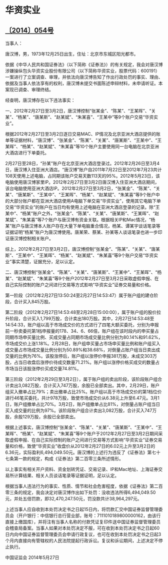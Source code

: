 # 华资实业

## [〔2014〕054号](http://www.csrc.gov.cn/pub/zjhpublic/G00306212/201407/t20140704_257281.htm)





当事人：

唐汉博，男，1973年12月25日出生，住址：北京市东城区阳光都市。

依据《中华人民共和国证券法》（以下简称《证券法》）的有关规定，我会对唐汉博涉嫌操纵包头华资实业股份有限公司（以下简称华资实业，股票代码：600191）一案进行了立案调查、审理，并依法向唐汉博告知了作出行政处罚的事实、理由、依据及当事人依法享有的权利，唐汉博未提交书面陈述申辩材料，未申请听证。本案现已调查、审理终结。

经查明，唐汉博存在以下违法事实：

  一、2012年2月27日至3月2日，唐汉博控制“张某金”、“陈某”、“王某晖”、“关某”、“杨某”、“唐某斯”、“赵某斌”、“朱某喜”、“王某中”等9个账户交易“华资实业”。

  根据2012年2月27日至3月2日逐日交易MAC、IP情况及北京亚洲大酒店提供的账单等证据材料，“唐汉博”、“张某金”、“陈某”、“关某”、“唐某斯”、“王某中”、“王某晖”、“杨某”、“赵某斌”、“朱某喜”等10个账户主要使用同一台电脑在北京亚洲大酒店进行下单委托。
  
2月27日至28日，“孙某”账户在北京亚洲大酒店登录过。2012年2月26日至3月4日，唐汉博入住亚洲大酒店。“唐汉博”账户自2011年7月22日至2012年7月23共计108天使用上述电脑，占同期该账户交易天数113天的95%。2012年5月23日，该电脑使用唐汉博家里IP。2012年2月27日至3月2日唐汉博入住亚洲大酒店期间，该台电脑使用亚洲大酒店IP。2012年2月27日至3月2日，“张某金”、“陈某”、“关某”、“唐某斯”、“王某中”、“王某晖”、“杨某”、“赵某斌”、“朱某喜”等9个账户中的大部分账户都在亚洲大酒店使用A电脑下单交易“华资实业”，使用其它电脑下单交易“华资实业”的账户在当日均有使用上述电脑在亚洲大酒店登录的记录。除“王某中”、“杨某”账户之外，“张某金”、“陈某”、“关某”、“唐某斯”、“王某晖”、“赵某斌”、“朱某喜”等7个账户与唐汉博有资金关联。根据相关IP和Mac情况，“杨某”账户与唐汉博本人账户存在大量下单电脑重合情况，杨某、谭某宇谈话笔录等证据证明“杨某”账户为唐汉博使用。唐某荣、蔡某、孙某等人谈话笔录也进一步印证唐汉博控制相关账户。

  综上，2012年2月27日至3月2日，唐汉博控制“张某金”、“陈某”、“关某”、“唐某斯”、“王某中”、“王某晖”、“杨某”、“赵某斌”、“朱某喜”等9个账户交易“华资实业”事实清楚，证据充分，足以认定。

  二、唐汉博控制“张某金”、“陈某”、“关某”、“唐某斯”、“王某中”、“王某晖”、“杨某”、“赵某斌”、“朱某喜”等9个账户2012年2月27日至3月2日采取虚假申报、在自己实际控制的账户之间进行交易等方式影响“华资实业”证券交易量和价格。
  
第一阶段（2012年2月27日13:50:24至2月27日14:53:47）属于账户组的建仓阶段，合计买入845万股。

第二阶段（2012年2月27日14:53:48至2月28日15:00:00），属于账户组的股价拉升阶段，合计买入1,799万股，合计卖出180万股。其中，2月27日14:53:48至14:54:33，账户组以高于市场成交价的方式进行了四笔大额买委托，分别为申报前一秒卖委托第1档申报量的178、34、6、66倍，账户组在该时段内的申买量占同期市场申买量比例、买成交量占同期市场成交量比例分别为80.14%和91.62%，市场成交价上涨1.18%。2月28日，账户组申买量占市场申买量比例和账户组买入成交量占市场成交量比例分别为50.89%和38.68%，对倒量占账户组当日卖出成交量的比例为76%。该股涨停后，账户组以涨停价申报381万股，未成交303万股，占当日收盘后涨停价待成交数量71.21%。账户组以涨停价格买成交的数量占市场当日该股涨停价买成交量74.81%。

  第三阶段（2012年2月29日至3月2日），属于账户组的卖出阶段，该阶段账户组合计卖出3,082万股，合计买入747万股，余股已全部卖出。其中，2月29日，账户组买入撤单占比79%；卖出撤单占比25%。账户组以高于市场成交价的第1档位价进行46笔买委托，共计978万股，致使市场成交价从6.38元上升至6.47元。3月1日，账户组撤单占比70%。3月2日，账户组撤单占比81%，对倒量占账户组当日买入成交量的比例为97%。该阶段账户组合计卖出3,082万股，合计买入747万股，余股129万股，余股已全部卖出。

根据上述事实，唐汉博控制“张某金”、“陈某”、“关某”、“唐某斯”、“王某中”、“王某晖”、“杨某”、“赵某斌”、“朱某喜”等9个账户于2012年2月27日至3月2日期间采取虚假申报、在自己实际控制的账户之间进行交易等方式影响“华资实业”证券交易量和价格，致使“华资实业”收盘价从2012年2月27日的6.02元上升至3月2日的6.36元，实际盈利6,494,049.50元。唐汉博的上述行为违反了《证券法》第七十七条第一款的规定，构成《证券法》第二百零三条所述情形。

以上事实有相关开户资料、资金划转凭证、交易记录、IP和Mac地址、上海证券交易所计算结果、相关人员谈话笔录等证据证明，足以认定。

根据当事人违法行为的事实、性质、情节和社会危害程度，依据《证券法》第二百零三条的规定，我会决定对唐汉博作出如下处罚：没收违法所得6,494,049.50元，并处五倍罚款，即32,470,247.50元，罚没款共计38,964,297元。

上述当事人应自收到本处罚决定书之日起15日内，将罚款汇交中国证券监督管理委员会（开户银行：中信银行总行营业部，账号：7111010189800000162，由该行直接上缴国库），并将注有当事人名称的付款凭证复印件送中国证券监督管理委员会稽查局备案。当事人如果对本处罚决定不服，可在收到本处罚决定书之日起60日内向中国证券监督管理委员会申请行政复议，也可在收到本处罚决定书之日起3个月内直接向有管辖权的人民法院提起行政诉讼。复议和诉讼期间，上述决定不停止执行。





 
 
 
中国证监会 
2014年5月27日 